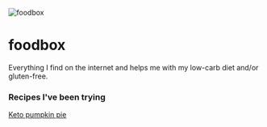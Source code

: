 ![foodbox](https://user-images.githubusercontent.com/6951037/91654064-44534500-eaa6-11ea-83a7-02bd4b9cb349.png)

# foodbox
Everything I find on the internet and helps me with my low-carb diet and/or gluten-free.



### Recipes I've been trying
[Keto pumpkin pie](https://www.delish.com/holiday-recipes/thanksgiving/a28495185/keto-pumpkin-pie-recipe/)
